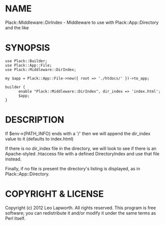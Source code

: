 # NAME

Plack::Middleware::DirIndex - Middleware to use with Plack::App::Directory and the like

# SYNOPSIS

    use Plack::Builder;
    use Plack::App::File;
    use Plack::Middleware::DirIndex;

    my $app = Plack::App::File->new({ root => './htdocs/' })->to_app;

    builder {
          enable "Plack::Middleware::DirIndex", dir_index => 'index.html';
          $app;
    }

# DESCRIPTION

If $env->{PATH\_INFO} ends with a '/' then we will append the dir\_index
value to it (defaults to index.html)

If there is no dir\_index file in the directory, we will look to see if
there is an Apache-styled .htaccess file with a defined DirectoryIndex
and use that file instead.

Finally, if no file is present the directory's listing is displayed,
as in Plack::App::Directory.

# COPYRIGHT & LICENSE

Copyright (c) 2012 Leo Lapworth. All rights reserved.
This program is free software; you can redistribute
it and/or modify it under the same terms as Perl itself.
